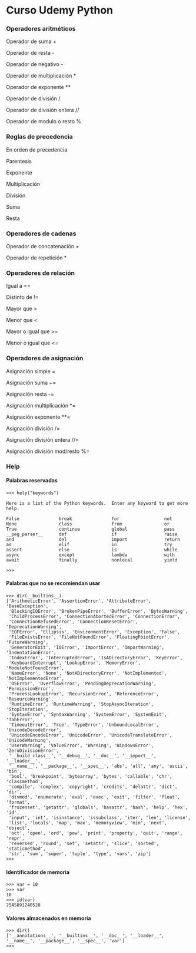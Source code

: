
# Curso Udemy Python

### Operadores aritméticos

Operador de suma +

Operador de resta -

Operador de negativo -

Operador de multiplicación *

Operador de exponente **

Operador de división /

Operador de  división entera //

Operador de modulo o resto %

### Reglas de precedencia

En orden de precedencia

Parentesis

Exponente

Multiplicación

División

Suma

Resta

### Operadores de cadenas

Operador de concatenación +

Operador de repetición *

### Operadores de relación

Igual a ==

Distinto de != 

Mayor que >

Menor que <

Mayor o igual que >=

Menor o igual que <=

### Operadores de asignación

Asignación simple  =

Asignación suma +=

Asignación resta -=

Asignación multiplicación *=

Asignación exponente **=

Asignación división /=

Asignación división entera //=

Asignación división mod/resto %=

### Help

#### Palabras reservadas
```
>>> help("keywords")

Here is a list of the Python keywords.  Enter any keyword to get more help.

False               break               for                 not
None                class               from                or
True                continue            global              pass
__peg_parser__      def                 if                  raise
and                 del                 import              return
as                  elif                in                  try
assert              else                is                  while
async               except              lambda              with
await               finally             nonlocal            yield

>>>
```
#### Palabras que no se recomiendan usar

```
>>> dir(__builtins__)
['ArithmeticError', 'AssertionError', 'AttributeError', 'BaseException',
 'BlockingIOError', 'BrokenPipeError', 'BufferError', 'BytesWarning', 
 'ChildProcessError', 'ConnectionAbortedError', 'ConnectionError', 
 'ConnectionRefusedError', 'ConnectionResetError', 'DeprecationWarning', 
 'EOFError', 'Ellipsis', 'EnvironmentError', 'Exception', 'False', 
 'FileExistsError', 'FileNotFoundError', 'FloatingPointError', 'FutureWarning', 
 'GeneratorExit', 'IOError', 'ImportError', 'ImportWarning', 'IndentationError', 
 'IndexError', 'InterruptedError', 'IsADirectoryError', 'KeyError',
 'KeyboardInterrupt', 'LookupError', 'MemoryError', 'ModuleNotFoundError', 
 'NameError', 'None', 'NotADirectoryError', 'NotImplemented', 'NotImplementedError',
 'OSError', 'OverflowError', 'PendingDeprecationWarning', 'PermissionError', 
 'ProcessLookupError', 'RecursionError', 'ReferenceError', 'ResourceWarning', 
 'RuntimeError', 'RuntimeWarning', 'StopAsyncIteration', 'StopIteration', 
 'SyntaxError', 'SyntaxWarning', 'SystemError', 'SystemExit', 'TabError', 
 'TimeoutError', 'True', 'TypeError', 'UnboundLocalError', 'UnicodeDecodeError',
 'UnicodeEncodeError', 'UnicodeError', 'UnicodeTranslateError', 'UnicodeWarning',
 'UserWarning', 'ValueError', 'Warning', 'WindowsError', 'ZeroDivisionError', 
 '__build_class__', '__debug__', '__doc__', '__import__', '__loader__', 
 '__name__', '__package__', '__spec__', 'abs', 'all', 'any', 'ascii', 'bin', 
 'bool', 'breakpoint', 'bytearray', 'bytes', 'callable', 'chr', 'classmethod', 
 'compile', 'complex', 'copyright', 'credits', 'delattr', 'dict', 'dir', 
 'divmod', 'enumerate', 'eval', 'exec', 'exit', 'filter', 'float', 'format', 
 'frozenset', 'getattr', 'globals', 'hasattr', 'hash', 'help', 'hex', 'id', 
 'input', 'int', 'isinstance', 'issubclass', 'iter', 'len', 'license', 
 'list', 'locals', 'map', 'max', 'memoryview', 'min', 'next', 'object', 
 'oct', 'open', 'ord', 'pow', 'print', 'property', 'quit', 'range', 'repr', 
 'reversed', 'round', 'set', 'setattr', 'slice', 'sorted', 'staticmethod', 
 'str', 'sum', 'super', 'tuple', 'type', 'vars', 'zip']
>>>
```

#### Identificador de memoria

```
>>> var = 10
>>> var
10
>>> id(var)
2545891240528
```

#### Valores almacenados en memoria

```
>>> dir()
['__annotations__', '__builtins__', '__doc__', '__loader__', '__name__', '__package__', '__spec__', 'var']
>>>
```
